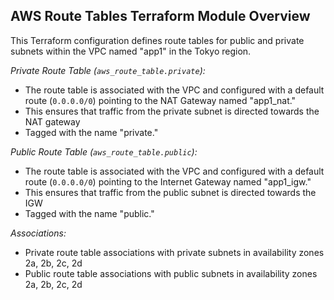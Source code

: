 ## AWS Route Tables Terraform Module Overview

This Terraform configuration defines route tables for public and private subnets within the VPC named "app1" in the Tokyo region.

*Private Route Table (`aws_route_table.private`):*
- The route table is associated with the VPC and configured with a default route (`0.0.0.0/0`) pointing to the NAT Gateway named "app1_nat."
- This ensures that traffic from the private subnet is directed towards the NAT gateway
- Tagged with the name "private."

*Public Route Table (`aws_route_table.public`):*
- The route table is associated with the VPC and configured with a default route (`0.0.0.0/0`) pointing to the Internet Gateway named "app1_igw."
- This ensures that traffic from the public subnet is directed towards the IGW
- Tagged with the name "public."

*Associations:*
- Private route table associations with private subnets in availability zones 2a, 2b, 2c, 2d
- Public route table associations with public subnets in availability zones 2a, 2b, 2c, 2d
